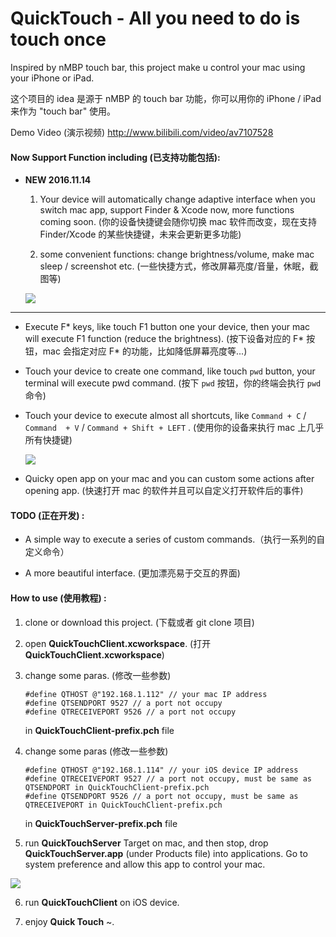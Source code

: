 # QuickTouch - All you need to do is touch once
Inspired by nMBP touch bar, this project make u control your mac using your iPhone or iPad.

这个项目的 idea 是源于 nMBP 的 touch bar 功能，你可以用你的 iPhone / iPad 来作为 "touch bar" 使用。

Demo Video (演示视频) <http://www.bilibili.com/video/av7107528>

#### Now Support Function including (已支持功能包括):

* **NEW 2016.11.14**

  1. Your device will automatically change adaptive interface when you switch mac app, support Finder & Xcode now,
  more functions coming soon. (你的设备快捷键会随你切换 mac 软件而改变，现在支持 Finder/Xcode 的某些快捷键，未来会更新更多功能)

  2. some convenient functions: change brightness/volume, make mac sleep / screenshot etc. (一些快捷方式，修改屏幕亮度/音量，休眠，截图等)

    ![](http://ocnnxadky.bkt.clouddn.com/public/16-11-15/30523796.jpg)

---

* Execute F* keys, like touch F1 button one your device, then your mac will execute F1 function (reduce the brightness). (按下设备对应的 F* 按钮，mac 会指定对应 F* 的功能，比如降低屏幕亮度等...)

* Touch your device to create one command, like touch `pwd` button, your terminal will execute pwd command. (按下 `pwd` 按钮，你的终端会执行 `pwd` 命令)

* Touch your device to execute almost all shortcuts, like `Command + C` / `Command  + V` / `Command + Shift + LEFT` . (使用你的设备来执行 mac 上几乎所有快捷键)

  ![](http://ocnnxadky.bkt.clouddn.com/public/16-11-15/98223314.jpg)

* Quicky open app on your mac and you can custom some actions after opening app. (快速打开 mac 的软件并且可以自定义打开软件后的事件)

#### TODO (正在开发) :

* A simple way to execute a series of custom commands.（执行一系列的自定义命令）

* A more beautiful interface. (更加漂亮易于交互的界面)

#### How to use (使用教程) :

1. clone or download this project. (下载或者 git clone 项目)

2. open **QuickTouchClient.xcworkspace**. (打开 **QuickTouchClient.xcworkspace**)

3. change some paras. (修改一些参数)

    ```
    #define QTHOST @"192.168.1.112" // your mac IP address
    #define QTSENDPORT 9527 // a port not occupy
    #define QTRECEIVEPORT 9526 // a port not occupy
    ```

    in **QuickTouchClient-prefix.pch** file

4. change some paras (修改一些参数)

    ```
    #define QTHOST @"192.168.1.114" // your iOS device IP address
    #define QTRECEIVEPORT 9527 // a port not occupy, must be same as QTSENDPORT in QuickTouchClient-prefix.pch
    #define QTSENDPORT 9526 // a port not occupy, must be same as QTRECEIVEPORT in QuickTouchClient-prefix.pch
    ```

    in **QuickTouchServer-prefix.pch** file

5. run **QuickTouchServer** Target on mac, and then stop, drop **QuickTouchServer.app** (under Products file) into applications. Go to system preference and allow this app to control your mac.

  ![](http://ocnnxadky.bkt.clouddn.com/public/16-11-15/99085664.jpg)

6. run **QuickTouchClient** on iOS device.

7. enjoy **Quick Touch** ~.

